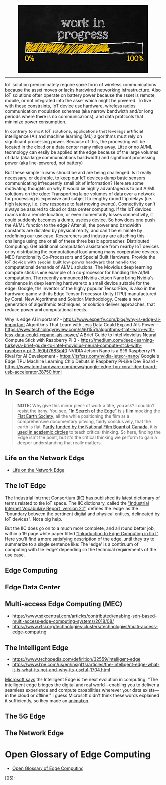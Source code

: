 <!--
Maintainer:   jeffskinnerbox@yahoo.com / www.jeffskinnerbox.me
Version:      0.0.0
-->


<div align="center">
<img src="https://raw.githubusercontent.com/jeffskinnerbox/blog/main/content/images/banners-bkgrds/work-in-progress.jpg" title="These materials require additional work and are not ready for general use." align="center" width=420px height=219px>
</div>


-----



IoT solution predominately require some form of wireless communications because the asset moves or lacks hardwired networking infrastructure. Also IoT solutions often operate on battery power because the asset is remote, mobile, or not integrated into the asset which might be powered.  To live with these constraints, IoT device use hardware, wireless radios communication modulation schemes (aka narrow bandwidth and/or long periods where there is no communications), and data protocols that minimize power consumption.

In contrary to most IoT solutions, applications that leverage artificial intelligence (AI) and machine learning (ML) algorithms must rely on significant processing power.  Because of this, the processing will be located in the cloud or a data center many miles away.  Little or no AI/ML technology can easily be applied at the edge because of the large volumes of data (aka large communications bandwidth) and significant processing power (aka line-powered, not battery).

But these simple truisms should be and are being challenged.  Is it really necessary, or desirable, to keep our IoT devices dump basic sensors communicating infrequently small bit of information?  Here are some motivating thoughts on why It would be highly advantageous to put AI/ML solutions on the edge:
Transporting large volumes of data over a network for processing is expensive and subject to lengthy round trip delays (i.e. high latency, i.e. slow response to fast moving events).
Connectivity can't always be assured to cloud or data center computing.  If the IoT devices roams into a remote location, or even momentarily losses connectivity, it could suddenly becomes a dumb, useless device.
So how does one push the AI/ML function to the edge?  After all, the power and bandwidth constants are dictated by physical reality, and can't be eliminate by redefining our use case.  Researchers and industry are attaching this challenge using one or all of these three basic approaches:
Distributed Computing. Get additional computation assistance from nearby IoT devices or by distributing the computational load among many cooperative devices.
MEC functionality
Co-Processors and Special Built Hardware. Provide the IoT device with special built low-power hardware that handle the computational demands of AI/ML solutions.
The Movidius deep learning compute stick is one example of a co-processor for handling the AI/ML computation.
The recently announced Nvidia Jetson Nano bring Nvidia's dominance in deep learning hardware to a small device suitable for the edge.
Google, the inventor of the highly popular TensorFlow,  is also in the hardware game with its Edge Tensor Processor Unity (TPU) manufactured by Coral.
New Algorithms and Solution Methodology. Create a new generation of algorithmic techniques, or solution deliver approaches, that reduce power and computational needs.


Why is edge AI important? - https://www.experfy.com/blog/why-is-edge-ai-important
Algorithms That Learn with Less Data Could Expand AI’s Power - https://www.technologyreview.com/s/601551/algorithms-that-learn-with-less-data-could-expand-ais-power/
A Brief Guide to Intel Movidius Neural Compute Stick with Raspberry Pi 3 - https://medium.com/deep-learning-turkey/a-brief-guide-to-intel-movidius-neural-compute-stick-with-raspberry-pi-3-f60bf7683d40
NVIDIA Jetson Nano is a $99 Raspberry Pi Rival for AI Development - https://itsfoss.com/nvidia-jetson-nano/
Google's Edge TPU Machine Learning Chip Debuts in Raspberry Pi-Like Dev Board - https://www.tomshardware.com/news/google-edge-tpu-coral-dev-board-usb-accelerator,38750.html







# In Search of the Edge

>**NOTE:** Why give this minor piece of work a title, you ask?
>I couldn't resist the irony.
>You see, ["In Search of the Edge"][E] is a [film][A] mocking the [Flat Earth Society][B],
>all the while positioning the film as a comprehensive documentary proving,
>fairly conclusively, that the earth is flat!
>[Partly funded by the National Film Board of Canada][C],
>it is [used in academic circles][D] to teach critical thinking.
>So here, finding the Edge isn't the point, but it's the critical thinking
>we perform to gain a deeper understanding that really matters.

## Life on the Network Edge
* [Life on the Network Edge](https://www.networkcomputing.com/networking/life-edge/315272529)

## The IoT Edge
The Industrial Internet Consortium (IIC) has published its latest dictionary of terms
related to the IoT space.
The IIC dictionary, called the ["Industrial Internet Vocabulary Report, version 2.1"][01],
defines the  ‘edge’ as the
"boundary between the pertinent digital and physical entities, delineated by IoT devices".
Not a big help.

But the IIC does go on to a much more complete, and all round better job,
within a 19 page white paper titled ["Introduction to Edge Computing in IIoT"][02].
Here you'll find a more satisfying description of the edge,
until they try to summarize to a single sentence like: The 'edge' is a continuum of computing with the ‘edge’ depending on the technical requirements of the use case.

## Edge Computing

## Edge Data Center

## Multi-access Edge Computing (MEC)
* https://www.sdxcentral.com/articles/contributed/enabling-sdn-based-multi-access-edge-computing-systems/2018/08/
* https://www.etsi.org/technologies-clusters/technologies/multi-access-edge-computing

## The Intelligent Edge
* https://www.techopedia.com/definition/32559/intelligent-edge
* https://www.hpe.com/us/en/insights/articles/the-intelligent-edge-what-it-is-what-its-not-and-why-its-useful-1704.html

[Microsoft says][04] the Intelligent Edge is the next evolution in computing:
"The intelligent edge bridges the digital and real world—enabling
you to deliver a seamless experience and compute capabilities wherever your data exists—in the cloud or offline."
I guess Microsoft didn't think these words explained it sufficiently,
so they made an [animation][03].

## The 5G Edge

## The Network Edge

# Open Glossary of Edge Computing
* [Open Glossary of Edge Computing](https://www.stateoftheedge.com/glossary)





[01]:https://www.iiconsortium.org/pdf/IIC_Vocab_Technical_Report_2.1.pdf
[02]:https://www.iiconsortium.org/pdf/Introduction_to_Edge_Computing_in_IIoT_2018-06-18.pdf
[03]:https://www.windowscentral.com/what-heck-intelligent-edge-check-out-animated-explanation
[04]:https://www.microsoft.com/en-us/internet-of-things/intelligentedge
[05]:

[A]:http://www.bullfrogfilms.com/catalog/search.html
[B]:https://theflatearthsociety.org/home/
[C]:https://en.wikipedia.org/wiki/Modern_flat_Earth_societies
[D]:http://www.indiana.edu/~ensiweb/lessons/flaterth.vid.ws2.tch.pdf
[E]:https://www.youtube.com/watch?v=dqgzMMeRPWg
